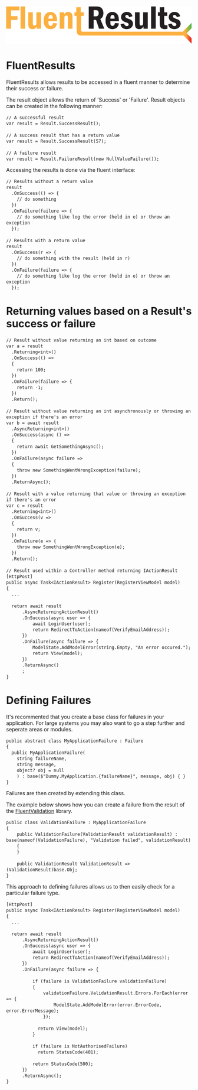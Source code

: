![Logo](https://raw.githubusercontent.com/purplepiranhaltd/FluentResults/refs/heads/main/Logo.svg)

# FluentResults
FluentResults allows results to be accessed in a fluent manner to determine their success or failure.

The result object allows the return of 'Success' or 'Failure'. Result objects can be created in the following manner:

```
// A successful result
var result = Result.SuccessResult();

// A success result that has a return value
var result = Result.SuccessResult(57);

// A failure result
var result = Result.FailureResult(new NullValueFailure());
```
Accessing the results is done via the fluent interface:
```
// Results without a return value
result
  .OnSuccess(() => {
    // do something
  })
  .OnFailure(failure => {
    // do something like log the error (held in e) or throw an exception
  });
  
// Results with a return value
result
  .OnSuccess(r => {
    // do something with the result (held in r)
  })
  .OnFailure(failure => {
    // do something like log the error (held in e) or throw an exception
  });
```
# Returning values based on a Result's success or failure
```
// Result without value returning an int based on outcome
var a = result
  .Returning<int>()
  .OnSuccess(() =>
  {
    return 100;
  })
  .OnFailure(failure => {
    return -1;
  })
  .Return();

// Result without value returning an int asynchronously or throwing an exception if there's an error
var b = await result
  .AsyncReturning<int>()
  .OnSuccess(async () =>
  {
    return await GetSomethingAsync();
  })
  .OnFailure(async failure =>
  {
    throw new SomethingWentWrongException(failure);
  })
  .ReturnAsync();

// Result with a value returning that value or throwing an exception if there's an error
var c = result
  .Returning<int>()
  .OnSuccess(v =>
  {
    return v;
  })
  .OnFailure(e => {
    throw new SomethingWentWrongException(e);
  })
  .Return();

// Result used within a Controller method returning IActionResult
[HttpPost]
public async Task<IActionResult> Register(RegisterViewModel model)
{
  ...

  return await result
      .AsyncReturningActionResult()
      .OnSuccess(async user => {
          await LoginUser(user);
          return RedirectToAction(nameof(VerifyEmailAddress));
      })
      .OnFailure(async failure => {
          ModelState.AddModelError(string.Empty, "An error occured.");
          return View(model);
      })
      .ReturnAsync()
      ;
}
```

# Defining Failures
It's recommented that you create a base class for failures in your application. For large systems you may also want to go a step further and seperate areas or modules.

```
public abstract class MyApplicationFailure : Failure
{
  public MyApplicationFailure(
    string failureName,
    string message,
    object? obj = null
    ) : base($"Dummy.MyApplication.{failureName}", message, obj) { }
}
```
Failures are then created by extending this class.

The example below shows how you can create a failure from the result of the [FluentValidation](https://www.nuget.org/packages/fluentvalidation/) library.

```
public class ValidationFailure : MyApplicationFailure
{
    public ValidationFailure(ValidationResult validationResult) : base(nameof(ValidationFailure), "Validation failed", validationResult)
    {
    }

    public ValidationResult ValidationResult => (ValidationResult)base.Obj;
}
```
This approach to defining failures allows us to then easily check for a particular failure type.

```
[HttpPost]
public async Task<IActionResult> Register(RegisterViewModel model)
{
  ...

  return await result
      .AsyncReturningActionResult()
      .OnSuccess(async user => {
          await LoginUser(user);
          return RedirectToAction(nameof(VerifyEmailAddress));
      })
      .OnFailure(async failure => {

          if (failure is ValidationFailure validationFailure)
          {
              validationFailure.ValidationResult.Errors.ForEach(error => { 
                  ModelState.AddModelError(error.ErrorCode, error.ErrorMessage);
              });

            return View(model);
          }

          if (failure is NotAuthorisedFailure)
            return StatusCode(401);

          return StatusCode(500);
      })
      .ReturnAsync();
}
```
